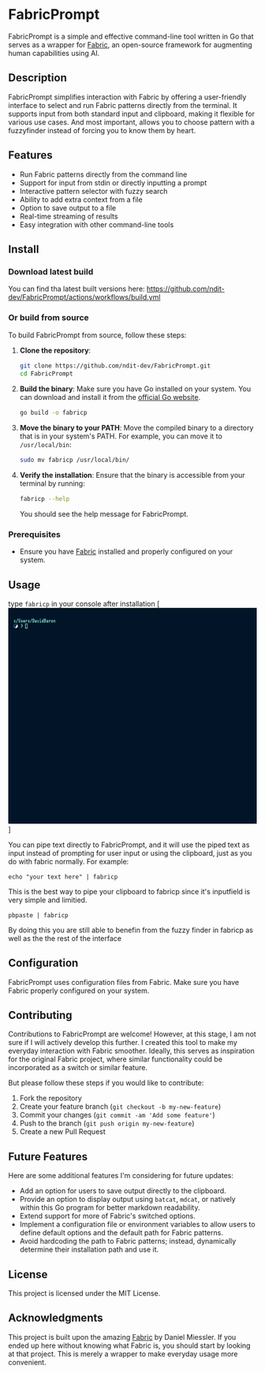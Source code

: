 # FabricPrompt

FabricPrompt is a simple and effective command-line tool written in Go that serves as a wrapper for [Fabric](https://github.com/danielmiessler/fabric), an open-source framework for augmenting human capabilities using AI.

## Description

FabricPrompt simplifies interaction with Fabric by offering a user-friendly interface to select and run Fabric patterns directly from the terminal. It supports input from both standard input and clipboard, making it flexible for various use cases. And most important, allows you to choose pattern with a fuzzyfinder instead of forcing you to know them by heart.

## Features

- Run Fabric patterns directly from the command line
- Support for input from stdin or directly inputting a prompt
- Interactive pattern selector with fuzzy search
- Ability to add extra context from a file
- Option to save output to a file
- Real-time streaming of results
- Easy integration with other command-line tools

## Install

### Download latest build
You can find tha latest built versions here: https://github.com/ndit-dev/FabricPrompt/actions/workflows/build.yml

### Or build from source

To build FabricPrompt from source, follow these steps:

1. **Clone the repository**:
    ```sh
    git clone https://github.com/ndit-dev/FabricPrompt.git
    cd FabricPrompt
    ```

2. **Build the binary**:
    Make sure you have Go installed on your system. You can download and install it from the [official Go website](https://golang.org/dl/).

    ```sh
    go build -o fabricp
    ```

3. **Move the binary to your PATH**:
    Move the compiled binary to a directory that is in your system's PATH. For example, you can move it to `/usr/local/bin`:

    ```sh
    sudo mv fabricp /usr/local/bin/
    ```

4. **Verify the installation**:
    Ensure that the binary is accessible from your terminal by running:

    ```sh
    fabricp --help
    ```

    You should see the help message for FabricPrompt.

### Prerequisites

- Ensure you have [Fabric](https://github.com/danielmiessler/fabric) installed and properly configured on your system.

## Usage

type `fabricp` in your console after installation
[![Demo](https://github.com/ndit-dev/FabricPrompt/blob/main/fabricPrompt_demo.gif)]

You can pipe text directly to FabricPrompt, and it will use the piped text as input instead of prompting for user input or using the clipboard, just as you do with fabric normally. For example:
```
echo "your text here" | fabricp
```

This is the best way to pipe your clipboard to fabricp since it's inputfield is very simple and limitied. 
```
pbpaste | fabricp
```
By doing this you are still able to benefin from the fuzzy finder in fabricp as well as the the rest of the interface

## Configuration

FabricPrompt uses configuration files from Fabric. Make sure you have Fabric properly configured on your system.

## Contributing

Contributions to FabricPrompt are welcome! However, at this stage, I am not sure if I will actively develop this further. I created this tool to make my everyday interaction with Fabric smoother. Ideally, this serves as inspiration for the original Fabric project, where similar functionality could be incorporated as a switch or similar feature.

But please follow these steps if you would like to contribute:

1. Fork the repository
2. Create your feature branch (`git checkout -b my-new-feature`)
3. Commit your changes (`git commit -am 'Add some feature'`)
4. Push to the branch (`git push origin my-new-feature`)
5. Create a new Pull Request

## Future Features

Here are some additional features I'm considering for future updates:

- Add an option for users to save output directly to the clipboard.
- Provide an option to display output using `batcat`, `mdcat`, or natively within this Go program for better markdown readability.
- Extend support for more of Fabric's switched options.
- Implement a configuration file or environment variables to allow users to define default options and the default path for Fabric patterns.
- Avoid hardcoding the path to Fabric patterns; instead, dynamically determine their installation path and use it.

## License

This project is licensed under the MIT License.

## Acknowledgments

This project is built upon the amazing [Fabric](https://github.com/danielmiessler/fabric) by Daniel Miessler. If you ended up here without knowing what Fabric is, you should start by looking at that project. This is merely a wrapper to make everyday usage more convenient.
